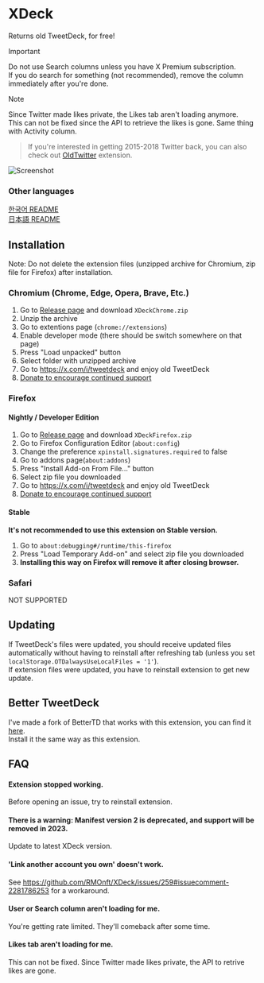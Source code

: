 ﻿# XDeck

Returns old TweetDeck, for free!  
> [!IMPORTANT]
> Do not use Search columns unless you have X Premium subscription.  
> If you do search for something (not recommended), remove the column immediately after you're done.  

> [!NOTE]
> Since Twitter made likes private, the Likes tab aren't loading anymore.  
> This can not be fixed since the API to retrieve the likes is gone. Same thing with Activity column.

> If you're interested in getting 2015-2018 Twitter back, you can also check out [OldTwitter](https://github.com/RMOnft/OldTwitter) extension.

![Screenshot](https://lune.dimden.dev/9713d947d56.png)

### Other languages

[한국어 README](docs/README_KO.md)  
[日本語 README](docs/README_JA.md)

## Installation

Note: Do not delete the extension files (unzipped archive for Chromium, zip file for Firefox) after installation.

### Chromium (Chrome, Edge, Opera, Brave, Etc.)

1. Go to [Release page](https://github.com/RMOnft/XDeck/releases) and download `XDeckChrome.zip`
2. Unzip the archive
3. Go to extentions page (`chrome://extensions`)
4. Enable developer mode (there should be switch somewhere on that page)
5. Press "Load unpacked" button
6. Select folder with unzipped archive
7. Go to https://x.com/i/tweetdeck and enjoy old TweetDeck
8. [Donate to encourage continued support](https://www.patreon.com/dimdendev)

### Firefox

#### Nightly / Developer Edition

1. Go to [Release page](https://github.com/RMOnft/XDeck/releases) and download `XDeckFirefox.zip`
2. Go to Firefox Configuration Editor (`about:config`)
3. Change the preference `xpinstall.signatures.required` to false
4. Go to addons page(`about:addons`)
5. Press "Install Add-on From File..." button
6. Select zip file you downloaded
7. Go to https://x.com/i/tweetdeck and enjoy old TweetDeck
8. [Donate to encourage continued support](https://www.patreon.com/dimdendev)

#### Stable

**It's not recommended to use this extension on Stable version.**

1. Go to `about:debugging#/runtime/this-firefox`
2. Press "Load Temporary Add-on" and select zip file you downloaded
3. **Installing this way on Firefox will remove it after closing browser.**

### Safari

NOT SUPPORTED

## Updating

If TweetDeck's files were updated, you should receive updated files automatically without having to reinstall after refreshing tab (unless you set `localStorage.OTDalwaysUseLocalFiles = '1'`).  
If extension files were updated, you have to reinstall extension to get new update.

## Better TweetDeck

I've made a fork of BetterTD that works with this extension, you can find it [here](https://github.com/RMOnft/BetterTweetDeck/releases).  
Install it the same way as this extension.

## FAQ

#### Extension stopped working.

Before opening an issue, try to reinstall extension.

#### There is a warning: Manifest version 2 is deprecated, and support will be removed in 2023.

Update to latest XDeck version.

#### 'Link another account you own' doesn't work.

See https://github.com/RMOnft/XDeck/issues/259#issuecomment-2281786253 for a workaround.

#### User or Search column aren't loading for me.

You're getting rate limited. They'll comeback after some time.

#### Likes tab aren't loading for me.

This can not be fixed. Since Twitter made likes private, the API to retrive likes are gone.
